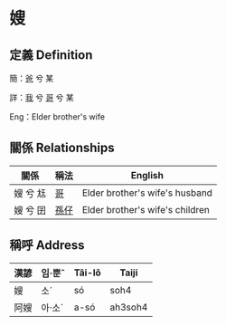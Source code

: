 # 嫂
## 定義 Definition
簡：[爸](member2.md) 兮 某

詳：[我](member1.md) 兮 [哥](member2.md) 兮 某

Eng：Elder brother's wife

## 關係 Relationships

關係 | 稱法 | English
--- | --- | --- 
嫂 兮 尪 | [哥](member4.md) | Elder brother's wife's husband
嫂 兮 囝 | [孫仔](member22.md) | Elder brother's wife's children


## 稱呼 Address

漢諺 | 임·뿐ˆ | Tâi-lô | Taiji
--- | --- | --- | --- 
嫂 | 소ˊ | só | soh4 
阿嫂 | 아·소ˊ | a-só | ah3soh4 

